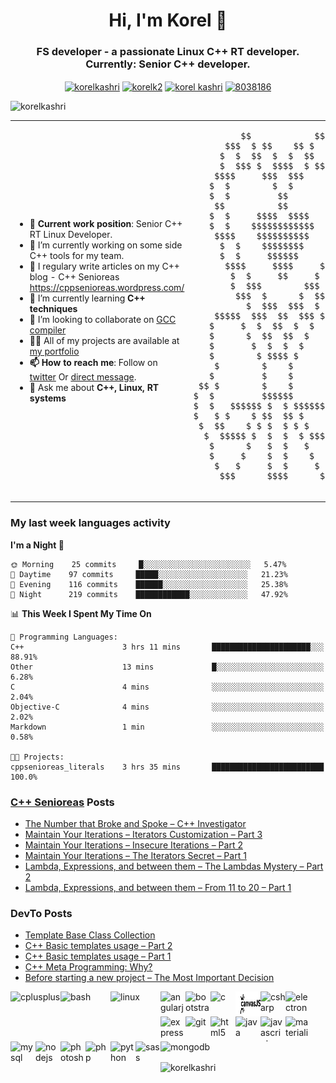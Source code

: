 <h1 align="center">Hi, I'm Korel 👋</h1>
<h3 align="center">FS developer - a passionate Linux C++ RT developer.<br>Currently: Senior C++ developer.</h3>

<p align="center">
<a href="https://dev.to/korelkashri" target="blank"><img align="center" src="https://cdn.jsdelivr.net/npm/simple-icons@3.0.1/icons/dev-dot-to.svg" alt="korelkashri" height="30" width="30" /></a>
<a href="https://twitter.com/korelk2" target="blank"><img align="center" src="https://cdn.jsdelivr.net/npm/simple-icons@3.0.1/icons/twitter.svg" alt="korelk2" height="30" width="30" /></a>
<a href="https://www.linkedin.com/in/korel-kashri-330b41162/" target="blank"><img align="center" src="https://cdn.jsdelivr.net/npm/simple-icons@3.0.1/icons/linkedin.svg" alt="korel kashri" height="30" width="30" /></a>
<a href="https://stackoverflow.com/users/8038186" target="blank"><img align="center" src="https://cdn.jsdelivr.net/npm/simple-icons@3.0.1/icons/stackoverflow.svg" alt="8038186" height="30" width="30" /></a>
</p>

<p align="left"> <img src="https://komarev.com/ghpvc/?username=korelkashri" alt="korelkashri" /> </p>

<table border="0">
    <tbody>
        <td>
            <ul>
                <li><b>💼 Current work position</b>: Senior C++ RT Linux Developer.</li>
                <li>🔭 I’m currently working on some side C++ tools for my team.</li>
                <li>📝 I regulary write articles on my C++ blog - C++ Senioreas <a href="https://cppsenioreas.wordpress.com/">https://cppsenioreas.wordpress.com/</a></li>
                <li>🌱 I’m currently learning <b>C++ techniques</b></li>
                <li>👯 I’m looking to collaborate on <a href="https://github.com/gcc-mirror/gcc">GCC compiler</a></li>
                <li>👨‍💻 All of my projects are available at <a href="https://korel-kashri-portfolio.herokuapp.com/">my portfolio</a></li>
                <li><b>📫 How to reach me</b>: Follow on <a href="https://twitter.com/intent/user?&region=follow&screen_name=KorelK2&tw_p=followbutton">twitter</a> Or <a href="mailto:korelkashri@gmail.com">direct message</a>.</li>
                <li>💬 Ask me about <b>C++, Linux, RT systems</b></li>
            </ul>
        </td>
        <td>
            <pre>
         $$            $$
      $$$  $ $$    $$ $  $$$
     $  $  $$  $  $  $$  $  $
     $  $$$ $  $$$$  $ $$$ $$
    $$$$     $$$  $$$     $$$$
   $  $        $  $        $  $
   $  $         $$         $  $
    $$          $$          $$
   $  $     $$$$  $$$$     $  $
   $  $    $$$$$$$$$$$$    $  $
    $$$$    $$$$$$$$$$    $$$$
     $  $    $$$$$$$$    $  $
     $  $     $$$$$$     $  $
      $$$$     $$$$     $$$$
       $  $     $$     $  $
       $  $$$        $$$  $
        $$$  $      $  $$$
          $  $$$  $$$  $
    $$$$$  $$$  $$  $$$ $$$$
   $     $  $  $$  $  $     $
   $      $  $$  $$  $      $
   $       $  $  $  $       $
   $        $ $$$$ $        $
    $        $    $        $
   $         $    $         $
 $$ $        $    $        $ $$
$  $         $$$$$$         $  $
$  $   $$$$$$ $  $ $$$$$$   $  $
$   $ $    $ $$  $$ $    $ $   $
 $  $$    $ $ $  $ $ $    $$  $
  $  $$$$$ $  $  $  $ $$$$$  $
   $      $   $  $   $      $
   $     $    $  $    $     $
    $   $     $  $     $   $
     $$$      $$$$      $$
            </pre>
        </td>
    </tbody>
</table>


### My last week languages activity
<!--START_SECTION:waka-->
**I'm a Night 🦉** 

```text
🌞 Morning    25 commits     █░░░░░░░░░░░░░░░░░░░░░░░░   5.47% 
🌆 Daytime    97 commits     █████░░░░░░░░░░░░░░░░░░░░   21.23% 
🌃 Evening    116 commits    ██████░░░░░░░░░░░░░░░░░░░   25.38% 
🌙 Night      219 commits    ████████████░░░░░░░░░░░░░   47.92%

```


📊 **This Week I Spent My Time On** 

```text
💬 Programming Languages: 
C++                      3 hrs 11 mins       ██████████████████████░░░   88.91% 
Other                    13 mins             █░░░░░░░░░░░░░░░░░░░░░░░░   6.28% 
C                        4 mins              ░░░░░░░░░░░░░░░░░░░░░░░░░   2.04% 
Objective-C              4 mins              ░░░░░░░░░░░░░░░░░░░░░░░░░   2.02% 
Markdown                 1 min               ░░░░░░░░░░░░░░░░░░░░░░░░░   0.58%

🐱‍💻 Projects: 
cppsenioreas_literals    3 hrs 35 mins       █████████████████████████   100.0%

```


<!--END_SECTION:waka-->

### [C++ Senioreas](https://cppsenioreas.wordpress.com/) Posts
<!-- CPP-SENIOREAS-POSTS:START -->
- [The Number that Broke and Spoke – C++ Investigator](https://cppsenioreas.wordpress.com/2020/10/13/the-number-that-broke-and-spoke-cpp-investigator/)
- [Maintain Your Iterations – Iterators Customization – Part 3](https://cppsenioreas.wordpress.com/2020/10/04/maintain-your-iterations-iterators-customization-part-3/)
- [Maintain Your Iterations – Insecure Iterations – Part 2](https://cppsenioreas.wordpress.com/2020/09/27/maintain-your-iterations-insecure-iterations-part-2/)
- [Maintain Your Iterations – The Iterators Secret – Part 1](https://cppsenioreas.wordpress.com/2020/09/21/maintain-your-iterations-the-iterators-secret-part-1/)
- [Lambda, Expressions, and between them – The Lambdas Mystery – Part 2](https://cppsenioreas.wordpress.com/2020/09/13/lambda-expressions-and-between-them-the-lambdas-mystery-part-2/)
- [Lambda, Expressions, and between them – From 11 to 20 – Part 1](https://cppsenioreas.wordpress.com/2020/09/07/lambda-expressions-and-between-them-from-cpp11-to-cpp20-part-1/)
<!-- CPP-SENIOREAS-POSTS:END -->

### DevTo Posts
<!-- DevTo-POSTS:START -->
- [Template Base Class Collection](https://dev.to/korelkashri/template-base-class-collection-2jel)
- [C++ Basic templates usage – Part 2](https://dev.to/korelkashri/basic-templates-usage-part-2-1had)
- [C++ Basic templates usage – Part 1](https://dev.to/korelkashri/basic-templates-usage-part-1-g1i)
- [C++ Meta Programming: Why?](https://dev.to/korelkashri/c-meta-programming-why-4249)
- [Before starting a new project – The Most Important Decision](https://dev.to/korelkashri/before-starting-a-new-project-the-most-important-decision-31c5)
<!-- DevTo-POSTS:END -->

<p align="left">
         <img align="left" src="https://devicons.github.io/devicon/devicon.git/icons/cplusplus/cplusplus-original.svg" alt="cplusplus" width="80" height="80"/>
         <img align="left" src="https://www.vectorlogo.zone/logos/gnu_bash/gnu_bash-icon.svg" alt="bash" width="80" height="80"/>
         <img align="left" src="https://devicons.github.io/devicon/devicon.git/icons/linux/linux-original.svg" alt="linux" width="80" height="80"/>
         <img align="left" src="https://devicons.github.io/devicon/devicon.git/icons/angularjs/angularjs-original.svg" alt="angularjs" width="40" height="40"/>
         <img align="left" src="https://devicons.github.io/devicon/devicon.git/icons/bootstrap/bootstrap-plain.svg" alt="bootstrap" width="40" height="40"/>
         <img align="left" src="https://devicons.github.io/devicon/devicon.git/icons/c/c-original.svg" alt="c" width="40" height="40"/>
         <img align="left" src="https://raw.githubusercontent.com/Hardik0307/Hardik0307/master/assets/canvasjs-charts.svg" alt="canvasjs" width="40" height="40"/>
         <img align="left" align="left" src="https://devicons.github.io/devicon/devicon.git/icons/csharp/csharp-original.svg" alt="csharp" width="40" height="40"/>
         <img align="left" src="https://devicons.github.io/devicon/devicon.git/icons/electron/electron-original.svg" alt="electron" width="40" height="40"/>
         <img align="left" src="https://devicons.github.io/devicon/devicon.git/icons/express/express-original-wordmark.svg" alt="express" width="40" height="40"/> 
         <img align="left" src="https://www.vectorlogo.zone/logos/git-scm/git-scm-icon.svg" alt="git" width="40" height="40"/>
         <img align="left" src="https://devicons.github.io/devicon/devicon.git/icons/html5/html5-original-wordmark.svg" alt="html5" width="40" height="40"/>
         <img align="left" src="https://devicons.github.io/devicon/devicon.git/icons/java/java-original-wordmark.svg" alt="java" width="40" height="40"/>
         <img align="left" src="https://devicons.github.io/devicon/devicon.git/icons/javascript/javascript-original.svg" alt="javascript" width="40" height="40"/>
         <img align="left" src="https://raw.githubusercontent.com/prplx/svg-logos/5585531d45d294869c4eaab4d7cf2e9c167710a9/svg/materialize.svg" alt="materialize" width="40" height="40"/>
         <img src="https://devicons.github.io/devicon/devicon.git/icons/mongodb/mongodb-original-wordmark.svg" alt="mongodb" width="40" height="40"/>
         <img align="left" src="https://devicons.github.io/devicon/devicon.git/icons/mysql/mysql-original-wordmark.svg" alt="mysql" width="40" height="40"/> 
         <img align="left" src="https://devicons.github.io/devicon/devicon.git/icons/nodejs/nodejs-original-wordmark.svg" alt="nodejs" width="40" height="40"/>
         <img align="left" src="https://devicons.github.io/devicon/devicon.git/icons/photoshop/photoshop-plain.svg" alt="photoshop" width="40" height="40"/>
         <img align="left" src="https://devicons.github.io/devicon/devicon.git/icons/php/php-original.svg" alt="php" width="40" height="40"/>
         <img align="left" src="https://devicons.github.io/devicon/devicon.git/icons/python/python-original.svg" alt="python" width="40" height="40"/>
         <img align="left" src="https://devicons.github.io/devicon/devicon.git/icons/sass/sass-original.svg" alt="sass" width="40" height="40"/>
         <br>
</p>
<!--<p>
         <img align="right" src="https://github-readme-stats.vercel.app/api/top-langs/?username=korelkashri&layout=compact&hide=html" alt="korelkashri" />
</p>-->
<p><img align="center" src="https://github-readme-stats.vercel.app/api?username=korelkashri&show_icons=true" alt="korelkashri" /></p>
